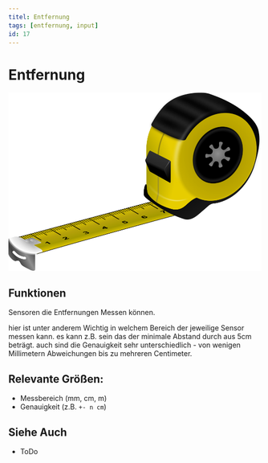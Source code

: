 ```yaml
---
titel: Entfernung
tags: [entfernung, input]
id: 17
---
```


# Entfernung

![Maßband](./Yellow%20Tape%20Measure.svg)

## Funktionen

Sensoren die Entfernungen Messen können.

<!-- more_details -->

hier ist unter anderem Wichtig in welchem Bereich der jeweilige Sensor messen kann.
es kann z.B. sein das der minimale Abstand durch aus 5cm beträgt.
auch sind die Genauigkeit sehr unterschiedlich - von wenigen Millimetern Abweichungen bis zu mehreren Centimeter.

## Relevante Größen:

-   Messbereich (mm, cm, m)
-   Genauigkeit (z.B. `+- n cm`)

## Siehe Auch

-   ToDo
